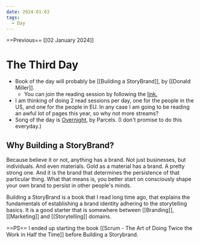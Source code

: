 ```yaml
---
date: 2024-01-03
tags:
  - Day
---
```


==Previous== [[02 January 2024]]

# The Third Day

- Book of the day will probably be [[Building a StoryBrand]], by [[Donald Miller]].
	- You can join the reading session by following the [link.](https://youtube.com/live/KOeSm85aqxI?feature=share)
- I am thinking of doing 2 read sessions per day, one for the people in the US, and one for the people in EU. In any case I am going to be reading an awful lot of pages this year, so why not more streams?
- Song of the day is [Overnight](https://www.youtube.com/watch?v=BTdBc2Ba8ts), by Parcels. (I don't promise to do this everyday.)

## Why Building a StoryBrand?

Because believe it or not, anything has a brand. Not just businesses, but individuals. And even materials. Gold as a material has a brand. A pretty strong one. And it is the brand that determines the persistence of that particular thing. What that means is, you better start on consciously shape your own brand to persist in other people's minds.

Building a StoryBrand is a book that I read long time ago, that explains the fundamentals of establishing a brand identity adhering to the storytelling basics. It is a good starter that is somewhere between [[Branding]], [[Marketing]] and [[Storytelling]] domains.

==PS== I ended up starting the book [[Scrum - The Art of Doing Twice the Work in Half the Time]] before Building a Storybrand.